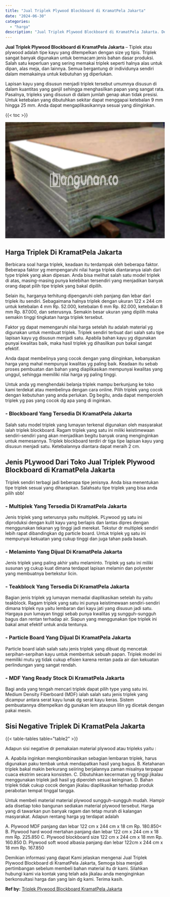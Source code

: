 ```yaml
---
title: "Jual Triplek Plywood Blockboard di KramatPela Jakarta"
date: "2024-06-30"
categories: 
  - "harga"
description: "Jual Triplek Plywood Blockboard di KramatPela Jakarta. Demikian informasi yang dapat Kami jelaskan mengenai Jual Triplek Plywood Blockboard di KramatPela Jak..."
---
```


**Jual Triplek Plywood Blockboard di KramatPela Jakarta** – Tiplek atau plywood adalah tipe kayu yang ditempelkan dengan size yg tipis. Triplek sangat banyak digunakan untuk bermacam jenis bahan dasar produksi. Salah satu keperluan yang sering memakai triplek seperti halnya alas untuk dipan, alas meja, dan lainnya. Semua bergantung dr individunya sendiri dalam memakainya untuk kebutuhan yg diperlukan.

Lapisan kayu yang disusun menjadi triplek tersebut umumnya disusun di dalam kuantitas yang ganjil sehingga menghasilkan papan yang sangat rata. Pasalnya, tripleks yang disusun di dalam jumlah genap akan tidak presisi. Untuk ketebalan yang dibutuhkan sekitar dapat menggapai ketebalan 9 mm hingga 25 mm. Anda dapat mengaplikasikannya sesuai yang diinginkan.

{{< toc >}}

![Jual Triplek Plywood Blockboard di KramatPela Jakarta](/images/jual-triplek-murah-29.png)

## Harga Triplek Di KramatPela Jakarta

Berbicara soal harga triplek, keadaan itu terdampak oleh beberapa faktor. Beberapa faktor yg mempengaruhi nilai harga triplek diantaranya ialah dari type triplek yang akan dipesan. Anda bisa melihat salah satu model triplek di atas, masing-masing punya kelebihan tersendiri yang menjadikan banyak orang dapat pilih tipe triplek yang bakal dipilih.

Selain itu, harganya terhitung dipengaruhi oleh panjang dan lebar dari triplek itu sendiri. Sebagaimana halnya triplek dengan ukuran 122 x 244 cm untuk ketebalan 4 mm Rp. 52.000, ketebalan 6 mm Rp. 82.000, ketebalan 8 mm Rp. 87.000, dan seterusnya. Semakin besar ukuran yang dipilih maka semakin tinggi tingkatan harga triplek tersebut.

Faktor yg dapat memengaruhi nilai harga setelah itu adalah material yg digunakan untuk membuat triplek. Triplek sendiri terbuat dari salah satu tipe lapisan kayu yg disusun menjadi satu. Apabila bahan kayu yg digunakan punyai kwalitas baik, maka hasil triplek yg dihasilkan pun bakal sangat efektif.

Anda dapat membelinya yang cocok dengan yang diinginkan, kebanyakan harga yang mahal mempunyai kwalitas yg paling baik. Keadaan itu sebab proses pembuatan dan bahan yang diaplikasikan mempunyai kwalitas yang unggul, sehingga memiliki nilai harga yg paling tinggi.

Untuk anda yg menghendaki belanja triplek mampu berkunjung ke toko kami terdekat atau membelinya dengan cara online. Pilih triplek yang cocok dengan kebutuhan yang anda perlukan. Dg begitu, anda dapat memperoleh triplek yg pas yang cocok dg apa yang di inginkan.

### \- Blockboard Yang Tersedia Di KramatPela Jakarta

Salah satu model triplek yang lumayan terkenal digunakan oleh masyarakat ialah triplek blockboard. Ragam triplek yang satu ini miliki keistimewaan sendiri-sendiri yang akan menjadikan begitu banyak orang menginginkan untuk memesannya. Triplek blockboard terdiri dr tiga tipe lapisan kayu yang disusun menjadi satu. Ketebalannya diantara dapat meraih 2 cm.

## Jenis PLywood Dari Toko Jual Triplek Plywood Blockboard di KramatPela Jakarta

Triplek sendiri terbagi jadi beberapa tipe jenisnya. Anda bisa menentukan tipe triplek sesuai yang diharapkan. Salahsatu tipe triplek yang bisa anda pilih sbb!

### \- Multiplek Yang Tersedia Di KramatPela Jakarta

Jenis triplek yang seterusnya yaitu multiplek. PLywood yg satu ini diproduksi dengan kulit kayu yang berlapis dan lantas dipres dengan menggunakan tekanan yg tinggi jadi merekat. Tekstur dr multiplek sendiri lebih rapat dibandingkan dg particle board. Untuk triplek yg satu ini mempunyai kekuatan yang cukup tinggi dan juga tahan pada basah.

### \- Melaminto Yang Dijual Di KramatPela Jakarta

Jenis triplek yang paling akhir yaitu melaminto. Triplek yg satu ini miliki susunan yg cukup kuat dimana terdapat lapisan melamin dan polyester yang membuatnya bertekstur licin.

### \- Teakblock Yang Tersedia Di KramatPela Jakarta

Bagian jenis triplek yg lumayan memadai diaplikasikan setelah itu yaitu teakblock. Ragam triplek yang satu ini punya keistimewaan sendiri-sendiri dimana triplek nya yaitu lembaran dari kayu jati yang disusun jadi satu. Hargaya pun lumayan tinggi sebab punya kwalitas yg sungguh-sungguh bagus dan rentan terhadap air. Siapun yang menggunakan tipe triplek ini bakal amat efektif untuk anda tentunya.

### \- Particle Board Yang Dijual Di KramatPela Jakarta

Particle board ialah salah satu jenis triplek yang dibuat dg mencetak serpihan-serpihan kayu untuk membentuk sebuah papan. Triplek model ini memiliki mutu yg tidak cukup efisien karena rentan pada air dan kekuatan perlindungan yang sangat rendah.

### \- MDF Yang Ready Stock Di KramatPela Jakarta

Bagi anda yang tengah mencari triplek dapat pilih type yang satu ini. Medium Density Fiberboard (MDF) ialah salah satu jenis triplek yang dicampur antara serat kayu lunak dg serat kayu keras. Sistem pembuatannya ditempelkan dg gunakan lem ataupun lilin yg dicetak dengan pakai mesin.

## Sisi Negative Triplek Di KramatPela Jakarta

{{< table-tables table="table2" >}}

Adapun sisi negative dr pemakaian material plywood atau tripleks yaitu :

A. Apabila inginkan mengkombinasikan sebagian lembaran triplek, harus digunakan paku tembak untuk mendapatkan hasil yang bagus. B. Ketahanan triplek bakal makin berkurang seiiring berjalannya zaman misalnya terpapar cuaca ekstrim secara konsisten. C. Dibutuhkan kecermatan yg tinggi jikalau menggunakan triplek jadi hasil yg diperoleh sesuai keinginan. D. Bahan triplek tidak cukup cocok dengan jikalau diaplikasikan terhadap produk perabotan tempat tinggal tangga.

Untuk membeli material material plywood sungguh-sungguh mudah. Hampir ada disetiap toko bangunan sediakan material plywood tersebut. Harga yang di tawarkan pun banyak ragam dan tetap murah di kalangan masyarakat. Adapun rentang harga yg terdapat adalah

A. Plywood MDF panjang dan lebar 122 cm x 244 cm x 18 cm Rp. 180.850< B. Plywood hard wood mertahan panjang dan lebar 122 cm x 244 cm x 18 mm Rp. 225.850 C. Plywood blockboard size 122 cm x 244 cm x 18 mm Rp. 160.850 D. Plywood soft wood albasia panjang dan lebar 122cm x 244 cm x 18 mm Rp. 167.850

Demikian informasi yang dapat Kami jelaskan mengenai Jual Triplek Plywood Blockboard di KramatPela Jakarta, Semoga bisa menjadi pertimbangan sebelum membeli bahan material itu dr kami. Silahkan hubungi kami via kontak yang telah ada jikalau anda menginginkan berkonsultasi harga dan yang lain dg kami. Terima kasih.

**Ref by:** [Triplek Plywood Blockboard KramatPela Jakarta](https://id.wikipedia.org/wiki/Triplek)
